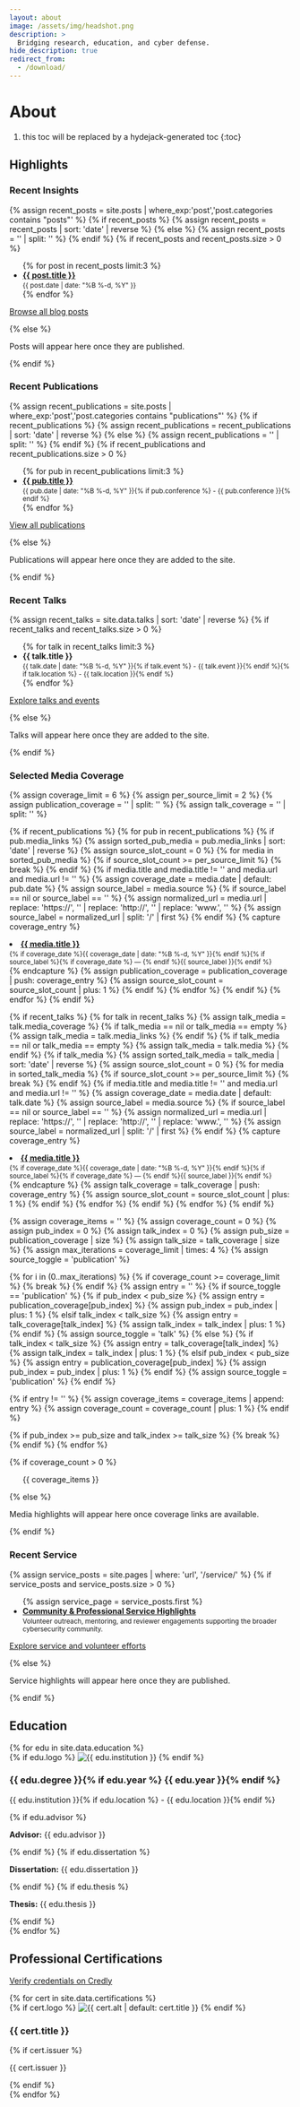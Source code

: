```yaml
---
layout: about
image: /assets/img/headshot.png
description: >
  Bridging research, education, and cyber defense.
hide_description: true
redirect_from:
  - /download/
---
```


# About

<!--author-->


<!--more-->



1. this toc will be replaced by a hydejack-generated toc
{:toc}

## Highlights

### Recent Insights

{% assign recent_posts = site.posts | where_exp:'post','post.categories contains "posts"' %}
{% if recent_posts %}
  {% assign recent_posts = recent_posts | sort: 'date' | reverse %}
{% else %}
  {% assign recent_posts = '' | split: '' %}
{% endif %}
{% if recent_posts and recent_posts.size > 0 %}
<ul>
  {% for post in recent_posts limit:3 %}
  <li>
    <strong><a href="{{ post.url | relative_url }}">{{ post.title }}</a></strong><br/>
    <small>{{ post.date | date: "%B %-d, %Y" }}</small>
  </li>
  {% endfor %}
</ul>
<p><a href="{{ '/blog/' | relative_url }}">Browse all blog posts</a></p>
{% else %}
<p>Posts will appear here once they are published.</p>
{% endif %}

### Recent Publications

{% assign recent_publications = site.posts | where_exp:'post','post.categories contains "publications"' %}
{% if recent_publications %}
  {% assign recent_publications = recent_publications | sort: 'date' | reverse %}
{% else %}
  {% assign recent_publications = '' | split: '' %}
{% endif %}
{% if recent_publications and recent_publications.size > 0 %}
<ul>
  {% for pub in recent_publications limit:3 %}
  <li>
    <strong><a href="{{ pub.url | relative_url }}">{{ pub.title }}</a></strong><br/>
    <small>{{ pub.date | date: "%B %-d, %Y" }}{% if pub.conference %} - {{ pub.conference }}{% endif %}</small>
  </li>
  {% endfor %}
</ul>
<p><a href="{{ '/publications/' | relative_url }}">View all publications</a></p>
{% else %}
<p>Publications will appear here once they are added to the site.</p>
{% endif %}

### Recent Talks

{% assign recent_talks = site.data.talks | sort: 'date' | reverse %}
{% if recent_talks and recent_talks.size > 0 %}
<ul>
  {% for talk in recent_talks limit:3 %}
  <li>
    <strong>{{ talk.title }}</strong><br/>
    <small>{{ talk.date | date: "%B %-d, %Y" }}{% if talk.event %} - {{ talk.event }}{% endif %}{% if talk.location %} - {{ talk.location }}{% endif %}</small>
  </li>
  {% endfor %}
</ul>
<p><a href="{{ '/talks/' | relative_url }}">Explore talks and events</a></p>
{% else %}
<p>Talks will appear here once they are added to the site.</p>
{% endif %}

### Selected Media Coverage

{% assign coverage_limit = 6 %}
{% assign per_source_limit = 2 %}
{% assign publication_coverage = '' | split: '' %}
{% assign talk_coverage = '' | split: '' %}

{% if recent_publications %}
  {% for pub in recent_publications %}
    {% if pub.media_links %}
      {% assign sorted_pub_media = pub.media_links | sort: 'date' | reverse %}
      {% assign source_slot_count = 0 %}
      {% for media in sorted_pub_media %}
        {% if source_slot_count >= per_source_limit %}
          {% break %}
        {% endif %}
        {% if media.title and media.title != '' and media.url and media.url != '' %}
          {% assign coverage_date = media.date | default: pub.date %}
          {% assign source_label = media.source %}
          {% if source_label == nil or source_label == '' %}
            {% assign normalized_url = media.url | replace: 'https://', '' | replace: 'http://', '' | replace: 'www.', '' %}
            {% assign source_label = normalized_url | split: '/' | first %}
          {% endif %}
          {% capture coverage_entry %}
<li>
  <strong><a href="{{ media.url }}">{{ media.title }}</a></strong><br/>
  <small>{% if coverage_date %}{{ coverage_date | date: "%B %-d, %Y" }}{% endif %}{% if source_label %}{% if coverage_date %} — {% endif %}{{ source_label }}{% endif %}</small>
</li>
          {% endcapture %}
          {% assign publication_coverage = publication_coverage | push: coverage_entry %}
          {% assign source_slot_count = source_slot_count | plus: 1 %}
        {% endif %}
      {% endfor %}
    {% endif %}
  {% endfor %}
{% endif %}

{% if recent_talks %}
  {% for talk in recent_talks %}
    {% assign talk_media = talk.media_coverage %}
    {% if talk_media == nil or talk_media == empty %}
      {% assign talk_media = talk.media_links %}
    {% endif %}
    {% if talk_media == nil or talk_media == empty %}
      {% assign talk_media = talk.media %}
    {% endif %}
    {% if talk_media %}
      {% assign sorted_talk_media = talk_media | sort: 'date' | reverse %}
      {% assign source_slot_count = 0 %}
      {% for media in sorted_talk_media %}
        {% if source_slot_count >= per_source_limit %}
          {% break %}
        {% endif %}
        {% if media.title and media.title != '' and media.url and media.url != '' %}
          {% assign coverage_date = media.date | default: talk.date %}
          {% assign source_label = media.source %}
          {% if source_label == nil or source_label == '' %}
            {% assign normalized_url = media.url | replace: 'https://', '' | replace: 'http://', '' | replace: 'www.', '' %}
            {% assign source_label = normalized_url | split: '/' | first %}
          {% endif %}
          {% capture coverage_entry %}
<li>
  <strong><a href="{{ media.url }}">{{ media.title }}</a></strong><br/>
  <small>{% if coverage_date %}{{ coverage_date | date: "%B %-d, %Y" }}{% endif %}{% if source_label %}{% if coverage_date %} — {% endif %}{{ source_label }}{% endif %}</small>
</li>
          {% endcapture %}
          {% assign talk_coverage = talk_coverage | push: coverage_entry %}
          {% assign source_slot_count = source_slot_count | plus: 1 %}
        {% endif %}
      {% endfor %}
    {% endif %}
  {% endfor %}
{% endif %}

{% assign coverage_items = '' %}
{% assign coverage_count = 0 %}
{% assign pub_index = 0 %}
{% assign talk_index = 0 %}
{% assign pub_size = publication_coverage | size %}
{% assign talk_size = talk_coverage | size %}
{% assign max_iterations = coverage_limit | times: 4 %}
{% assign source_toggle = 'publication' %}

{% for i in (0..max_iterations) %}
  {% if coverage_count >= coverage_limit %}
    {% break %}
  {% endif %}
  {% assign entry = '' %}
  {% if source_toggle == 'publication' %}
    {% if pub_index < pub_size %}
      {% assign entry = publication_coverage[pub_index] %}
      {% assign pub_index = pub_index | plus: 1 %}
    {% elsif talk_index < talk_size %}
      {% assign entry = talk_coverage[talk_index] %}
      {% assign talk_index = talk_index | plus: 1 %}
    {% endif %}
    {% assign source_toggle = 'talk' %}
  {% else %}
    {% if talk_index < talk_size %}
      {% assign entry = talk_coverage[talk_index] %}
      {% assign talk_index = talk_index | plus: 1 %}
    {% elsif pub_index < pub_size %}
      {% assign entry = publication_coverage[pub_index] %}
      {% assign pub_index = pub_index | plus: 1 %}
    {% endif %}
    {% assign source_toggle = 'publication' %}
  {% endif %}

  {% if entry != '' %}
    {% assign coverage_items = coverage_items | append: entry %}
    {% assign coverage_count = coverage_count | plus: 1 %}
  {% endif %}

  {% if pub_index >= pub_size and talk_index >= talk_size %}
    {% break %}
  {% endif %}
{% endfor %}

{% if coverage_count > 0 %}
<ul>
{{ coverage_items }}
</ul>
{% else %}
<p>Media highlights will appear here once coverage links are available.</p>
{% endif %}

### Recent Service

{% assign service_posts = site.pages | where: 'url', '/service/' %}
{% if service_posts and service_posts.size > 0 %}
<ul>
  {% assign service_page = service_posts.first %}
  <li>
    <strong><a href="{{ service_page.url | relative_url }}">Community & Professional Service Highlights</a></strong><br/>
    <small>Volunteer outreach, mentoring, and reviewer engagements supporting the broader cybersecurity community.</small>
  </li>
</ul>
<p><a href="{{ '/service/' | relative_url }}">Explore service and volunteer efforts</a></p>
{% else %}
<p>Service highlights will appear here once they are published.</p>
{% endif %}

## Education

<div class="education-grid">
  {% for edu in site.data.education %}
  <article class="education-card">
    {% if edu.logo %}
    <img src="{{ edu.logo | relative_url }}" alt="{{ edu.institution }}" loading="lazy" class="education-card__logo">
    {% endif %}
    <div class="education-card__body">
      <h3 class="education-card__degree">{{ edu.degree }}{% if edu.year %} <span class="education-card__year">{{ edu.year }}</span>{% endif %}</h3>
      <p class="education-card__institution">{{ edu.institution }}{% if edu.location %} - {{ edu.location }}{% endif %}</p>
      {% if edu.advisor %}
      <p class="education-card__detail"><strong>Advisor:</strong> {{ edu.advisor }}</p>
      {% endif %}
      {% if edu.dissertation %}
      <p class="education-card__detail"><strong>Dissertation:</strong> {{ edu.dissertation }}</p>
      {% endif %}
      {% if edu.thesis %}
      <p class="education-card__detail"><strong>Thesis:</strong> {{ edu.thesis }}</p>
      {% endif %}
    </div>
  </article>
  {% endfor %}
</div>

## Professional Certifications 
<a class="about-cert-link" href="https://www.credly.com/users/jonathan-fuller.f869cdaf/badges#credly" target="_blank" rel="noopener">Verify credentials on Credly</a>

<div class="certifications-grid">
  {% for cert in site.data.certifications %}
  <article class="certification-card">
    {% if cert.logo %}
    <img src="{{ cert.logo | relative_url }}" alt="{{ cert.alt | default: cert.title }}" loading="lazy" class="certification-card__logo">
    {% endif %}
    <div class="certification-card__body">
      <h3 class="certification-card__title">{{ cert.title }}</h3>
      {% if cert.issuer %}
      <p class="certification-card__issuer">{{ cert.issuer }}</p>
      {% endif %}
    </div>
  </article>
  {% endfor %}
</div>

